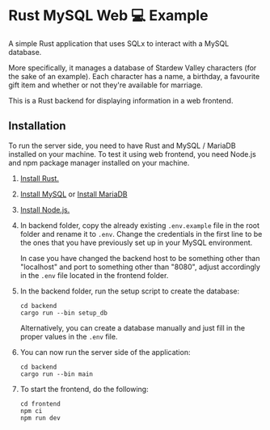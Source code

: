 # Rust MySQL Web 💻 Example

A simple Rust application that uses SQLx to interact with a MySQL database.

More specifically, it manages a database of Stardew Valley characters (for the sake of an example). Each character has a name, a birthday, a favourite gift item and whether or not they're available for marriage.

This is a Rust backend for displaying information in a web frontend.

## Installation

To run the server side, you need to have Rust and MySQL / MariaDB installed on your machine. To test it using web frontend, you need Node.js and npm package manager installed on your machine.

1. [Install Rust.](https://www.rust-lang.org/tools/install)

2. [Install MySQL](https://dev.mysql.com/doc/refman/8.0/en/installing.html) or [Install MariaDB](https://mariadb.com/kb/en/getting-installing-and-upgrading-mariadb/)

3. [Install Node.js.](https://nodejs.org/en/download/package-manager)

3. In backend folder, copy the already existing `.env.example` file in the root folder and rename it to `.env`. Change the credentials in the first line to be the ones that you have previously set up in your MySQL environment.

    In case you have changed the backend host to be something other than "localhost" and port to something other than "8080", adjust accordingly in the `.env` file located in the frontend folder.

4. In the backend folder, run the setup script to create the database:
    ```console
    cd backend
    cargo run --bin setup_db
    ```

    Alternatively, you can create a database manually and just fill in the proper values in the `.env` file.

5. You can now run the server side of the application:
    ```console
    cd backend
    cargo run --bin main
    ```

6. To start the frontend, do the following:

    ```console
    cd frontend
    npm ci
    npm run dev
    ```

